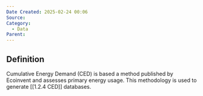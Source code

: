 ```yaml
---
Date Created: 2025-02-24 00:06
Source: 
Category:
  - Data
Parent:
---
```

## Definition
Cumulative Energy Demand (CED) is based a method published by Ecoinvent and assesses primary energy usage. This methodology is used to generate [[1.2.4 CED]] databases.